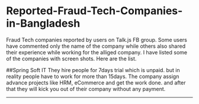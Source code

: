 # Reported-Fraud-Tech-Companies-in-Bangladesh
Fraud Tech companies reported by users on Talk.js FB group. Some users have commented only the name of the company while others also shared their experience while working for the alliged company. I have listed some of the companies with screen shots. Here are the list. 

##Spring Soft IT
They hire people for 7days trial which is unpaid. but in reality people have to work for more than 15days. The company assign advance projects like HRM, eCommerce and get the work done. and after that they will kick you out of their company without any payment.

---
